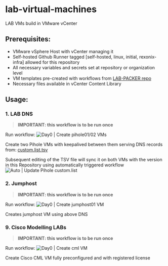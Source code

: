 # lab-virtual-machines
LAB VMs build in VMware vCenter


## Prerequisites:
- VMware vSphere Host with vCenter managing it
- Self-hosted Github Runner tagged [self-hosted, linux, initial, rexonix-infra] allowed for this repository
- All necessary variables and secrets set at repository or organization level
- VM templates pre-created with workflows from [LAB-PACKER repo](https://github.com/Rexonix-Infra/lab-packer)
- Necessary files available in vCenter Content Library

## Usage:
### 1. LAB DNS
> **IMPORTANT: this workflow is to be run once**

Run workflow: ![Day0 | Create pihole01/02 VMs](https://github.com/Rexonix-Infra/lab-virtual-machines/actions/workflows/create-pihole01-02-vms.yml/badge.svg)

Create two Pihole VMs with keepalived between them serving DNS records from: [custom.list.tsv](https://github.com/Rexonix-Infra/lab-virtual-machines/blob/main/pihole/etc/pihole/custom.list.tsv)

Subsequent editing of the TSV file will sync it on both VMs with the version in this Repository using automatically triggered workflow ![Auto | Update Pihole custom.list](https://github.com/Rexonix-Infra/lab-virtual-machines/actions/workflows/update-pihole-custom-list.yml/badge.svg)

### 2. Jumphost
> **IMPORTANT: this workflow is to be run once**

Run workflow: ![Day0 | Create jumphost01 VM](https://github.com/Rexonix-Infra/lab-virtual-machines/actions/workflows/create-jumphost01-vm.yml/badge.svg)

Creates jumphost VM using above DNS

### 9. Cisco Modelling LABs
> **IMPORTANT: this workflow is to be run once**

Run workflow: ![Day0 | Create cml VM](https://github.com/Rexonix-Infra/lab-virtual-machines/actions/workflows/create-cml-vm.yml/badge.svg)

Create Cisco CML VM fully preconfigured and with registered license
